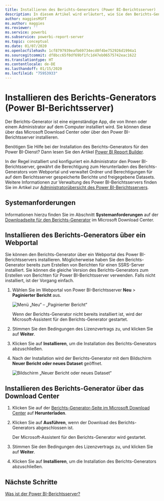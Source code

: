```yaml
---
title: Installieren des Berichts-Generators (Power BI-Berichtsserver)
description: In diesem Artikel wird erläutert, wie Sie den Berichts-Generator für den Power BI-Berichtsserver herunterladen und installieren.
author: maggiesMSFT
ms.author: maggies
ms.reviewer: ''
ms.service: powerbi
ms.subservice: powerbi-report-server
ms.topic: conceptual
ms.date: 01/07/2020
ms.openlocfilehash: 1cf8797939eafb69734ecd0f4be752926d1994a1
ms.sourcegitcommit: df8bcc65f0df69bf1fc1d47eb06575742eac1622
ms.translationtype: HT
ms.contentlocale: de-DE
ms.lasthandoff: 01/15/2020
ms.locfileid: "75953933"
---
```

# <a name="install-report-builder---power-bi-report-server"></a>Installieren des Berichts-Generators (Power BI-Berichtsserver)

Der Berichts-Generator ist eine eigenständige App, die von Ihnen oder einem Administrator auf dem Computer installiert wird. Sie können diese über das Microsoft Download Center oder über den Power BI-Berichtsserver installieren.  

Benötigen Sie Hilfe bei der Installation des Berichts-Generators für den Power BI-Dienst? Dann lesen Sie den Artikel [Power BI Report Builder](../report-builder-power-bi.md).
  
In der Regel installiert und konfiguriert ein Administrator den Power BI-Berichtsserver, gewährt die Berechtigung zum Herunterladen des Berichts-Generators vom Webportal und verwaltet Ordner und Berechtigungen für auf dem Berichtsserver gespeicherte Berichte und freigegebene Datasets. Weitere Informationen zur Verwaltung des Power BI-Berichtsservers finden Sie im Artikel zur [Administratorübersicht des Power BI-Berichtsservers](admin-handbook-overview.md).  
  
## <a name="system-requirements"></a>Systemanforderungen
  
 Informationen hierzu finden Sie im Abschnitt **Systemanforderungen** auf der [Downloadseite für den Berichts-Generator](https://go.microsoft.com/fwlink/?LinkID=734968) im Microsoft Download Center.
 
## <a name="install-report-builder-from-a-web-portal"></a>Installieren des Berichts-Generators über ein Webportal
  
Sie können den Berichts-Generator über ein Webportal des Power BI-Berichtsservers installieren. Möglicherweise haben Sie den Berichts-Generator bereits zum Erstellen von Berichten für einen SSRS-Server installiert. Sie können die gleiche Version des Berichts-Generators zum Erstellen von Berichten für Power BI-Berichtsserver verwenden. Falls nicht installiert, ist der Vorgang einfach.

1. Wählen Sie im Webportal von Power BI-Berichtsserver **Neu** > **Paginierter Bericht** aus.
   
    ![Menü „Neu“ – „Paginierter Bericht“](media/quickstart-create-paginated-report/reportserver-new-paginated-report-menu.png)
   
    Wenn der Berichts-Generator nicht bereits installiert ist, wird der Microsoft-Assistent für den Berichts-Generator gestartet.  
  
3.  Stimmen Sie den Bedingungen des Lizenzvertrags zu, und klicken Sie auf **Weiter**.  
 
5.  Klicken Sie auf **Installieren**, um die Installation des Berichts-Generators abzuschließen.  

2. Nach der Installation wird der Berichts-Generator mit dem Bildschirm **Neuer Bericht oder neues Dataset** geöffnet.
   
    ![Bildschirm „Neuer Bericht oder neues Dataset“](media/quickstart-create-paginated-report/reportserver-paginated-new-report-screen.png)
 

##  <a name="download"></a> Installieren des Berichts-Generator über das Download Center  
  
1.  Klicken Sie auf der [Berichts-Generator-Seite im Microsoft Download Center](https://go.microsoft.com/fwlink/?LinkID=734968) auf **Herunterladen**.  
  
2.  Klicken Sie auf **Ausführen**, wenn der Download des Berichts-Generators abgeschlossen ist.  
  
     Der Microsoft-Assistent für den Berichts-Generator wird gestartet.  
  
3.  Stimmen Sie den Bedingungen des Lizenzvertrags zu, und klicken Sie auf **Weiter**.  
 
5.  Klicken Sie auf **Installieren**, um die Installation des Berichts-Generators abzuschließen.  
 

## <a name="next-steps"></a>Nächste Schritte

[Was ist der Power BI-Berichtsserver?](get-started.md)
